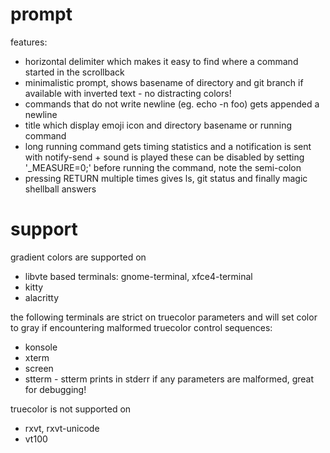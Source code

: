 prompt
======

features:


* horizontal delimiter which makes it easy to find where a command started in the scrollback
* minimalistic prompt, shows basename of directory and git branch if available with inverted text - no distracting colors!
* commands that do not write newline (eg. echo -n foo) gets appended a newline
* title which display emoji icon and directory basename or running command
* long running command gets timing statistics and a notification is sent with notify-send + sound is played
  these can be disabled by setting '_MEASURE=0;' before running the command, note the semi-colon
* pressing RETURN multiple times gives ls, git status and finally magic shellball answers

support
=======
gradient colors are supported on
* libvte based terminals: gnome-terminal, xfce4-terminal
* kitty
* alacritty

the following terminals are strict on truecolor parameters and will set color to gray if encountering malformed truecolor control sequences:
* konsole
* xterm
* screen
* stterm - stterm prints in stderr if any parameters are malformed, great for debugging!

truecolor is not supported on
* rxvt, rxvt-unicode
* vt100
